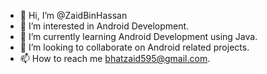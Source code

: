 - 👋 Hi, I’m @ZaidBinHassan
- 👀 I’m interested in Android Development.
- 🌱 I’m currently learning Android Development using Java.
- 💞️ I’m looking to collaborate on Android related projects.
- 📫 How to reach me bhatzaid595@gmail.com.

<!---
ZaidBinHassan/ZaidBinHassan is a ✨ special ✨ repository because its `README.md` (this file) appears on your GitHub profile.
You can click the Preview link to take a look at your changes.
--->
